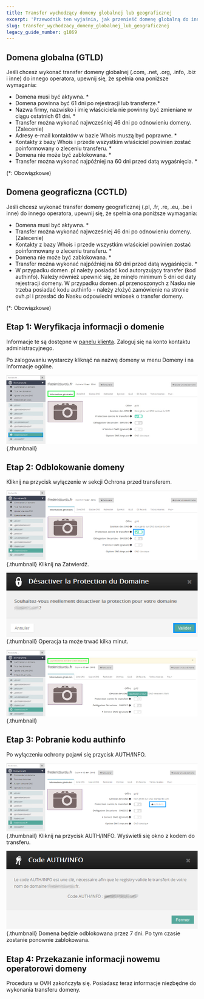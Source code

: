 ```yaml
---
title: Transfer wychodzący domeny globalnej lub geograficznej
excerpt: 'Przewodnik ten wyjaśnia, jak przenieść domenę globalną do innego operatora.'
slug: transfer_wychodzacy_domeny_globalnej_lub_geograficznej
legacy_guide_number: g1869
---
```



## Domena globalna (GTLD)

Jeśli chcesz wykonać transfer domeny globalnej (.com, .net, .org, .info, .biz i inne) do innego operatora, upewnij się, że spełnia ona poniższe wymagania:


- Domena musi być aktywna. *
- Domena powinna być 61 dni po rejestracji lub transferze.*
- Nazwa firmy, nazwisko i imię właściciela nie powinny być zmieniane w ciągu ostatnich 61 dni. *
- Transfer można wykonać najwcześniej 46 dni po odnowieniu domeny. (Zalecenie)
- Adresy e-mail kontaktów w bazie Whois muszą być poprawne. *
- Kontakty z bazy Whois i przede wszystkim właściciel powinien zostać poinformowany o zleceniu transferu. *
- Domena nie może być zablokowana. *
- Transfer można wykonać najpóźniej na 60 dni przed datą wygaśnięcia. *


(*: Obowiązkowe)


## Domena geograficzna (CCTLD)

Jeśli chcesz wykonać transfer domeny geograficznej (.pl, .fr, .re, .eu, .be i inne) do innego operatora, upewnij się, że spełnia ona poniższe wymagania:


- Domena musi być aktywna. *
- Transfer można wykonać najwcześniej 46 dni po odnowieniu domeny. (Zalecenie)
- Kontakty z bazy Whois i przede wszystkim właściciel powinien zostać poinformowany o zleceniu transferu. *
- Domena nie może być zablokowana. *
- Transfer można wykonać najpóźniej na 60 dni przed datą wygaśnięcia. *
- W przypadku domen .pl należy posiadać kod autoryzujący transfer (kod authinfo). Należy również upewnić się, że minęło minimum 5 dni od daty rejestracji domeny. W przypadku domen .pl przenoszonych z Nasku nie trzeba posiadać kodu authinfo - należy złożyć zamówienie na stronie ovh.pl i przesłać do Nasku odpowiedni wniosek o transfer domeny. 


(*: Obowiązkowe)


## Etap 1: Weryfikacja informacji o domenie
Informacje te są dostępne w [panelu klienta](https://www.ovh.com/manager/web/login/).
Zaloguj się na konto kontaktu administracyjnego.

Po zalogowaniu wystarczy kliknąć na nazwę domeny w menu Domeny i na Informacje ogólne.

![](images/img_3692.jpg){.thumbnail}


## Etap 2: Odblokowanie domeny
Kliknij na przycisk wyłączenie w sekcji Ochrona przed transferem.

![](images/img_3695.jpg){.thumbnail}
Kliknij na Zatwierdź.

![](images/img_3693.jpg){.thumbnail}
Operacja ta może trwać kilka minut.

![](images/img_3694.jpg){.thumbnail}


## Etap 3: Pobranie kodu authinfo
Po wyłączeniu ochrony pojawi się przycisk AUTH/INFO.

![](images/img_3696.jpg){.thumbnail}
Kliknij na przycisk AUTH/INFO. Wyświetli się okno z kodem do transferu.

![](images/img_3697.jpg){.thumbnail}
 Domena będzie odblokowana przez 7 dni. Po tym czasie zostanie ponownie zablokowana.


## Etap 4: Przekazanie informacji nowemu operatorowi domeny
Procedura w OVH zakończyła się. Posiadasz teraz informacje niezbędne do wykonania transferu domeny.

